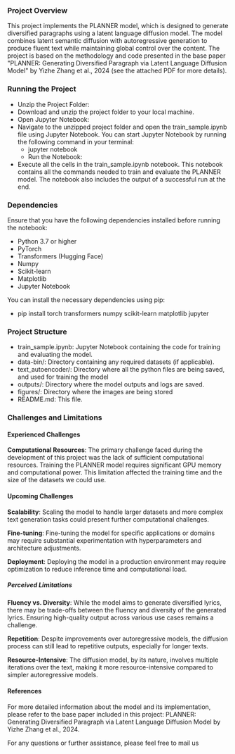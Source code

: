 ### Project Overview
This project implements the PLANNER model, which is designed to generate diversified paragraphs using a latent language diffusion model. The model combines latent semantic diffusion with autoregressive generation to produce fluent text while maintaining global control over the content. The project is based on the methodology and code presented in the base paper "PLANNER: Generating Diversified Paragraph via Latent Language Diffusion Model" by Yizhe Zhang et al., 2024 (see the attached PDF for more details).

### Running the Project
- Unzip the Project Folder:
- Download and unzip the project folder to your local machine.
- Open Jupyter Notebook:
- Navigate to the unzipped project folder and open the train_sample.ipynb file using Jupyter Notebook. You can start Jupyter Notebook by running the following command in your terminal:
	- jupyter notebook
	- Run the Notebook:
- Execute all the cells in the train_sample.ipynb notebook. This notebook contains all the commands needed to train and evaluate the PLANNER model. The notebook also includes the output of a successful run at the end.

### Dependencies
Ensure that you have the following dependencies installed before running the notebook:

- Python 3.7 or higher
- PyTorch
- Transformers (Hugging Face)
- Numpy
- Scikit-learn
- Matplotlib
- Jupyter Notebook

You can install the necessary dependencies using pip:

- pip install torch transformers numpy scikit-learn matplotlib jupyter

### Project Structure
- train_sample.ipynb: Jupyter Notebook containing the code for training and evaluating the model.
- data-bin/: Directory containing any required datasets (if applicable).
- text_autoencoder/: Directory where all the python files are being saved, and used for training the model
- outputs/: Directory where the model outputs and logs are saved.
- figures/: Directory where the images are being stored
- README.md: This file.


### Challenges and Limitations
#### Experienced Challenges
**Computational Resources**:
The primary challenge faced during the development of this project was the lack of sufficient computational resources. Training the PLANNER model requires significant GPU memory and computational power. This limitation affected the training time and the size of the datasets we could use.

#### Upcoming Challenges
**Scalability**:
Scaling the model to handle larger datasets and more complex text generation tasks could present further computational challenges.

**Fine-tuning**:
Fine-tuning the model for specific applications or domains may require substantial experimentation with hyperparameters and architecture adjustments.

**Deployment**:
Deploying the model in a production environment may require optimization to reduce inference time and computational load.

##### Perceived Limitations
**Fluency vs. Diversity**:
While the model aims to generate diversified lyrics, there may be trade-offs between the fluency and diversity of the generated lyrics. Ensuring high-quality output across various use cases remains a challenge.

**Repetition**:
Despite improvements over autoregressive models, the diffusion process can still lead to repetitive outputs, especially for longer texts.

**Resource-Intensive**:
The diffusion model, by its nature, involves multiple iterations over the text, making it more resource-intensive compared to simpler autoregressive models.

#### References
For more detailed information about the model and its implementation, please refer to the base paper included in this project: PLANNER: Generating Diversified Paragraph via Latent Language Diffusion Model by Yizhe Zhang et al., 2024.

For any questions or further assistance, please feel free to mail  us

